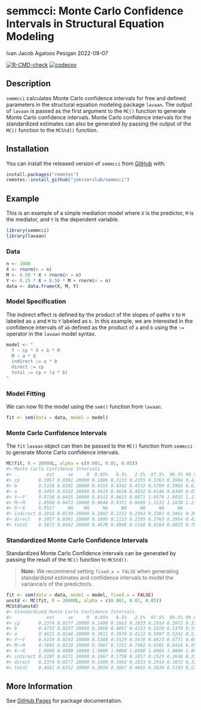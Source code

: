 semmcci: Monte Carlo Confidence Intervals in Structural Equation
Modeling
================
Ivan Jacob Agaloos Pesigan
2022-09-07

<!-- README.md is generated from README.Rmd. Please edit that file -->
<!-- badges: start -->

[![R-CMD-check](https://github.com/jeksterslab/semmcci/workflows/R-CMD-check/badge.svg)](https://github.com/jeksterslab/semmcci/actions)
[![codecov](https://codecov.io/gh/jeksterslab/semmcci/branch/main/graph/badge.svg)](https://codecov.io/gh/jeksterslab/semmcci)
<!-- badges: end -->

## Description

`semmcci` calculates Monte Carlo confidence intervals for free and
defined parameters in the structural equation modeling package `lavaan`.
The output of `lavaan` is passed as the first argument to the `MC()`
function to generate Monte Carlo confidence intervals. Monte Carlo
confidence intervals for the standardized estimates can also be
generated by passing the output of the `MC()` function to the `MCStd()`
function.

## Installation

You can install the released version of `semmcci` from
[GitHub](https://github.com/jeksterslab/semmcci) with:

``` r
install.packages("remotes")
remotes::install_github("jeksterslab/semmcci")
```

## Example

This is an example of a simple mediation model where `X` is the
predictor, `M` is the mediator, and `Y` is the dependent variable.

``` r
library(semmcci)
library(lavaan)
```

### Data

``` r
n <- 1000
X <- rnorm(n = n)
M <- 0.50 * X + rnorm(n = n)
Y <- 0.25 * X + 0.50 * M + rnorm(n = n)
data <- data.frame(X, M, Y)
```

### Model Specification

The indirect effect is defined by the product of the slopes of paths `X`
to `M` labeled as `a` and `M` to `Y` labeled as `b`. In this example, we
are interested in the confidence intervals of `ab` defined as the
product of `a` and `b` using the `:=` operator in the `lavaan` model
syntax.

``` r
model <- "
  Y ~ cp * X + b * M
  M ~ a * X
  indirect := a * b
  direct := cp
  total := cp + (a * b)
"
```

### Model Fitting

We can now fit the model using the `sem()` function from `lavaan`.

``` r
fit <- sem(data = data, model = model)
```

### Monte Carlo Confidence Intervals

The `fit` `lavaan` object can then be passed to the `MC()` function from
`semmcci` to generate Monte Carlo confidence intervals.

``` r
MC(fit, R = 20000L, alpha = c(0.001, 0.01, 0.05))
#> Monte Carlo Confidence Intervals
#>             est     se     R  0.05%   0.5%   2.5%  97.5%  99.5% 99.95%
#> cp       0.3057 0.0361 20000 0.1886 0.2133 0.2355 0.3763 0.3964 0.4262
#> b        0.5126 0.0301 20000 0.4155 0.4342 0.4532 0.5709 0.5905 0.6120
#> a        0.5493 0.0332 20000 0.4414 0.4628 0.4832 0.6146 0.6349 0.6571
#> Y~~Y     0.9728 0.0435 20000 0.8312 0.8615 0.8871 1.0578 1.0832 1.1142
#> M~~M     1.0590 0.0473 20000 0.9044 0.9371 0.9669 1.1532 1.1838 1.2119
#> X~~X     0.9527     NA    NA     NA     NA     NA     NA     NA     NA
#> indirect 0.2816 0.0239 20000 0.2082 0.2222 0.2363 0.3301 0.3461 0.3613
#> direct   0.3057 0.0361 20000 0.1886 0.2133 0.2355 0.3763 0.3964 0.4262
#> total    0.5872 0.0362 20000 0.4678 0.4948 0.5168 0.6584 0.6825 0.7072
```

### Standardized Monte Carlo Confidence Intervals

Standardized Monte Carlo Confidence intervals can be generated by
passing the result of the `MC()` function to `MCStd()`.

> **Note:** We recommend setting `fixed.x = FALSE` when generating
> standardized estimates and confidence intervals to model the
> variance/s of the predictor/s.

``` r
fit <- sem(data = data, model = model, fixed.x = FALSE)
unstd <- MC(fit, R = 20000L, alpha = c(0.001, 0.01, 0.05))
MCStd(unstd)
#> Standardized Monte Carlo Confidence Intervals
#>             est     se     R  0.05%   0.5%   2.5%  97.5%  99.5% 99.95%
#> cp       0.2374 0.0277 20000 0.1498 0.1663 0.1833 0.2914 0.3072 0.3253
#> b        0.4733 0.0257 20000 0.3868 0.4057 0.4223 0.5228 0.5379 0.5542
#> a        0.4621 0.0248 20000 0.3811 0.3970 0.4122 0.5097 0.5242 0.5398
#> Y~~Y     0.6159 0.0243 20000 0.5380 0.5529 0.5676 0.6623 0.6771 0.6939
#> M~~M     0.7865 0.0229 20000 0.7087 0.7252 0.7402 0.8301 0.8424 0.8547
#> X~~X     1.0000 0.0000 20000 1.0000 1.0000 1.0000 1.0000 1.0000 1.0000
#> indirect 0.2187 0.0171 20000 0.1667 0.1758 0.1857 0.2523 0.2638 0.2783
#> direct   0.2374 0.0277 20000 0.1498 0.1663 0.1833 0.2914 0.3072 0.3253
#> total    0.4561 0.0252 20000 0.3659 0.3897 0.4055 0.5039 0.5193 0.5328
```

## More Information

See [GitHub Pages](https://jeksterslab.github.io/semmcci/index.html) for
package documentation.
